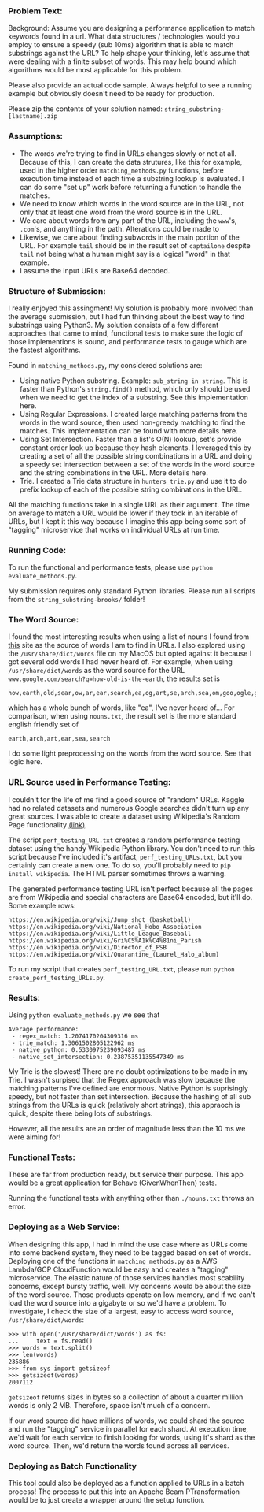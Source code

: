 ### Problem Text:
Background:
Assume you are designing a performance application to match keywords found in a url. What data structures / technologies would you employ to ensure a speedy (sub 10ms) algorithm that is able to match substrings against the URL? To help shape your thinking, let's assume that were dealing with a finite subset of words. This may help bound which algorithms would be most applicable for this problem. 

Please also provide an actual code sample. Always helpful to see a running example but obviously doesn't need to be ready for production. 

Please zip the contents of your solution named: `string_substring-[lastname].zip`


### Assumptions:
- The words we're trying to find in URLs changes slowly or not at all.  Because of this, I can create the data strutures, like this for example, used in the higher order `matching_methods.py` functions, before execution time instead of each time a substring lookup is evaluated.  I can do some "set up" work before returning a function to handle the matches. 
- We need to know which words in the word source are in the URL, not only that at least one word from the word source is in the URL.
- We care about words from any part of the URL, including the `www`'s, `.com`'s, and anything in the path.  Alterations could be made to 
- Likewise, we care about finding subwords in the main portion of the URL.  For example `tail` should be in the result set of `captailone` despite `tail` not being what a human might say is a logical "word" in that example.
- I assume the input URLs are Base64 decoded.



### Structure of Submission:
I really enjoyed this assingment!  My solution is probably more involved than the average submission, but I had fun thinking about the best way to find substrings using Python3.  My solution consists of a few different approaches that came to mind, functional tests to make sure the logic of those implementions is sound, and performance tests to gauge which are the fastest algorithms.  

Found in `matching_methods.py`, my considered solutions are:
- Using native Python substring. Example: `sub_string in string`.  This is faster than Python's `string.find()` method, which only should be used when we need to get the index of a substring.  See this implementation here.  
- Using Regular Expressions. I created large matching patterns from the words in the word source, then used non-greedy matching to find the matches.  This implementation can be found with more details here.  
- Using Set Intersection.  Faster than a list's O(N) lookup, set's provide constant order look up because they hash elements.  I leveraged this by creating a set of all the possible string combinations in a URL and doing a speedy set intersection between a set of the words in the word source and the string combinations in the URL.  More details here.
- Trie.  I created a Trie data structure in `hunters_trie.py` and use it to do prefix lookup of each of the possible string combinations in the URL.

All the matching functions take in a single URL as their argument.  The time on average to match a URL would be lower if they took in an iterable of URLs, but I kept it this way because I imagine this app being some sort of "tagging" microservice that works on individual URLs at run time.  


### Running Code:
To run the functional and performance tests, please use `python evaluate_methods.py`. 

My submission requires only standard Python libraries. Please run all scripts from the `string_substring-brooks/` folder!


### The Word Source:
I found the most interesting results when using a list of nouns I found from [this](http://www.desiquintans.com/downloads/nounlist/nounlist.txt) site as the source of words I am to find in URLs.  I also explored using the `/usr/share/dict/words` file on my MacOS but opted against it because I got several odd words I had never heard of.  For example, when using `/usr/share/dict/words` as the word source for the URL `www.google.com/search?q=how-old-is-the-earth`, the results set is 
```
how,earth,old,sear,ow,ar,ear,search,ea,og,art,se,arch,sea,om,goo,ogle,go,arc,he,th,the,is,ho
```
which has a whole bunch of words, like "ea", I've never heard of...  For comparison, when using `nouns.txt`, the result set is the more standard english friendly set of
```
earth,arch,art,ear,sea,search
```

I do some light preprocessing on the words from the word source.  See that logic here.


### URL Source used in Performance Testing:
I couldn't for the life of me find a good source of "random" URLs.  Kaggle had no related datasets and numerous Google searches didn't turn up any great sources.  I was able to create a dataset using Wikipedia's Random Page functionality [(link)](https://en.wikipedia.org/wiki/Wikipedia:Random).

The script `perf_testing_URL.txt` creates a random performance testing dataset using the handy Wikipedia Python library.  You don't need to run this script because I've included it's artifact, `perf_testing_URLs.txt`, but you certainly can create a new one.  To do so, you'll probably need to `pip install wikipedia`.  The HTML parser sometimes throws a warning.

The generated performance testing URL isn't perfect because all the pages are from Wikipedia and special characters are Base64 encoded, but it'll do.  Some example rows:
```
https://en.wikipedia.org/wiki/Jump_shot_(basketball)
https://en.wikipedia.org/wiki/National_Hobo_Association
https://en.wikipedia.org/wiki/Little_League_Baseball
https://en.wikipedia.org/wiki/Gri%C5%A1k%C4%81ni_Parish
https://en.wikipedia.org/wiki/Director_of_FSB
https://en.wikipedia.org/wiki/Quarantine_(Laurel_Halo_album)
```

To run my script that creates `perf_testing_URL.txt`, please run `python create_perf_testing_URLs.py`.


### Results:
Using `python evaluate_methods.py` we see that
```
Average performance:
 - regex_match: 1.2074170204309316 ms
 - trie_match: 1.3061502805122962 ms
 - native_python: 0.5330975239093487 ms
 - native_set_intersection: 0.23875351135547349 ms
```
My Trie is the slowest!  There are no doubt optimizations to be made in my Trie.  I wasn't surpised that the Regex approach was slow because the matching patterns I've defined are enormous.  Native Python is suprisingly speedy, but not faster than set intersection.  Because the hashing of all sub strings from the URLs is quick (relatively short strings), this appraoch is quick, despite there being lots of substrings.

However, all the results are an order of magnitude less than the 10 ms we were aiming for!


### Functional Tests:
These are far from production ready, but service their purpose.  This app would be a great application for Behave (GivenWhenThen) tests. 

Running the functional tests with anything other than `./nouns.txt` throws an error.




### Deploying as a Web Service:
When designing this app, I had in mind the use case where as URLs come into some backend system, they need to be tagged based on set of words.  Deploying one of the functions in `matching_methods.py` as a AWS Lambda/GCP CloudFunction would be easy and creates a "tagging" microservice.  The elastic nature of those services handles most scability concerns, except bursty traffic, well.  My concerns would be about the size of the word source.  Those products operate on low memory, and if we can't load the word source into a gigabyte or so we'd have a problem.  To investigate, I check the size of a largest, easy to access word source, `/usr/share/dict/words`:
```
>>> with open('/usr/share/dict/words') as fs:
...     text = fs.read()
>>> words = text.split()
>>> len(words)
235886
>>> from sys import getsizeof
>>> getsizeof(words)
2007112
```
`getsizeof` returns sizes in bytes so a collection of about a quarter million words is only 2 MB.  Therefore, space isn't much of a concern.

If our word source did have millions of words, we could shard the source and run the "tagging" service in parallel for each shard.  At execution time, we'd wait for each service to finish looking for words, using it's shard as the word source.  Then, we'd return the words found across all services.  


### Deploying as Batch Functionality
This tool could also be deployed as a function applied to URLs in a batch process!  The process to put this into an Apache Beam PTransformation would be to just create a wrapper around the setup function.


